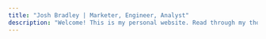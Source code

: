```yaml
---
title: "Josh Bradley | Marketer, Engineer, Analyst"
description: "Welcome! This is my personal website. Read through my thoughts, see my projects, and get in touch."
---
```


